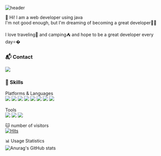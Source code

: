 ![header](https://capsule-render.vercel.app/api?type=slice&color=auto&text=%20HyeKyung🐶👋%20%20&height=200&fontSize=100)

🙋 Hi! I am a web developer using java<br>
I'm not good enough, but I'm dreaming of becoming a great developer🐣😎

I love traveling🛫 and camping⛺ and hope to be a great developer every day⭐�

<h3>📬 Contact</h3>
<img src="https://img.shields.io/badge/parkhye10041233@gmail.com-EA4335?style=flat-square&logo=parkhye10041233@gmail.com&logoColor=white"/>



<h3>💪 Skills</h3>
<div>
  Platforms & Languages
  <br>
  <img src="https://img.shields.io/badge/Java-007396?style=flat-square&logo=Java&logoColor=white"/>
  <img src="https://img.shields.io/badge/HTML5-E34F26?style=flat-square&logo=HTML5&logoColor=white"/>
  <img src="https://img.shields.io/badge/Jquery-0769AD?style=flat-square&logo=Jquery&logoColor=white"/>
  <img src="https://img.shields.io/badge/JavaScript-F7DF1E?style=flat-square&logo=JavaScript&logoColor=white"/>
  <img src="https://img.shields.io/badge/CSS3-1572B6?style=flat-square&logo=CSS3&logoColor=white"/>
  <img src="https://img.shields.io/badge/Spring-6DB33F?style=flat-square&logo=Spring&logoColor=white"/>
  <img src="https://img.shields.io/badge/Mysql-4479A1?style=flat-square&logo=Mysql&logoColor=white"/>
  <img src="https://img.shields.io/badge/AWS-232F3E?style=flat-square&logo=AWS&logoColor=white"/>
</div>
<br>
<div>
  Tools
  <br>
  <img src="https://img.shields.io/badge/Eclipse-2C2255?style=flat-square&logo=Eclipse&logoColor=white"/>
  <img src="https://img.shields.io/badge/Github-181717?style=flat-square&logo=Github&logoColor=white"/>
  <img src="https://img.shields.io/badge/Visual Studio Code-007ACC?style=flat-square&logo=Visual Studio Code&logoColor=white"/>
</div>  

🐱 number of visitors <br>
[![Hits](https://hits.seeyoufarm.com/api/count/incr/badge.svg?url=https%3A%2F%2Fgithub.com%2Fhyeral94%2Fhyeral94.git&count_bg=%2379C83D&title_bg=%23555555&icon=github.svg&icon_color=%23E7E7E7&title=Github&edge_flat=false)](https://hits.seeyoufarm.com)
<br>

📊 Usage Statistics <br>
![Anurag's GitHub stats](https://github-readme-stats.vercel.app/api?username=hyekyung&show_icons=true&theme=radical)
